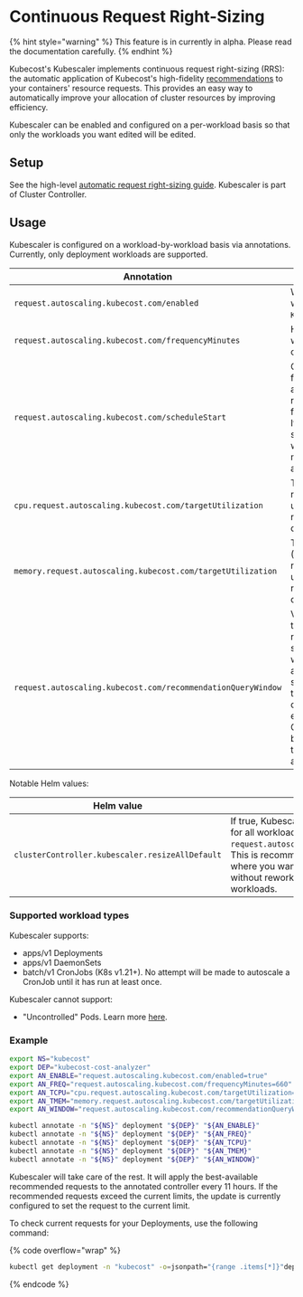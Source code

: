 # Continuous Request Right-Sizing

{% hint style="warning" %}
This feature is in currently in alpha. Please read the documentation carefully.
{% endhint %}

Kubecost's Kubescaler implements continuous request right-sizing (RRS): the automatic application of Kubecost's high-fidelity [recommendations](apis/apis-overview/api-request-right-sizing-v2.md) to your containers' resource requests. This provides an easy way to automatically improve your allocation of cluster resources by improving efficiency.

Kubescaler can be enabled and configured on a per-workload basis so that only the workloads you want edited will be edited.

## Setup

See the high-level [automatic request right-sizing guide](auto-request-sizing.md). Kubescaler is part of Cluster Controller.

## Usage

Kubescaler is configured on a workload-by-workload basis via annotations. Currently, only deployment workloads are supported.

| Annotation                                                   | Description                                                                                                                                                                                                                                                                                                                                                                                                                 | Example(s)             |
| ------------------------------------------------------------ | --------------------------------------------------------------------------------------------------------------------------------------------------------------------------------------------------------------------------------------------------------------------------------------------------------------------------------------------------------------------------------------------------------------------------- | ---------------------- |
| `request.autoscaling.kubecost.com/enabled`                   | Whether to autoscale the workload. See note on `KUBESCALER_RESIZE_ALL_DEFAULT`.                                                                                                                                                                                                                                                                                                                                             | `true`, `false`        |
| `request.autoscaling.kubecost.com/frequencyMinutes`          | How often to autoscale the workload, in minutes. If unset, a conservative default is used.                                                                                                                                                                                                                                                                                                                                  | `73`                   |
| `request.autoscaling.kubecost.com/scheduleStart`             | Optional augmentation to the frequency parameter. If both are set, the workload will be resized on the scheduled frequency, aligned to the start. If frequency is 24h and the start is midnight, the workload will be rescheduled at (about) midnight every day. Formatted as RFC3339.                                                                                                                                      | `2022-11-28T00:00:00Z` |
| `cpu.request.autoscaling.kubecost.com/targetUtilization`     | Target utilization (CPU) for the recommendation algorithm. If unset, the backing recommendation service's default is used.                                                                                                                                                                                                                                                                                                  | `0.8`                  |
| `memory.request.autoscaling.kubecost.com/targetUtilization`  | Target utilization (Memory/RAM) for the recommendation algorithm. If unset, the backing recommendation service's default is used.                                                                                                                                                                                                                                                                                           | `0.8`                  |
| `request.autoscaling.kubecost.com/recommendationQueryWindow` | Value of the `window` parameter to be used when acquiring recommendations. See Request sizing API for explanation of window parameter. If setting up autoscaling for a CronJob, it is strongly recommended to set this to a value greater than the duration between Job runs. For example, if you have a weekly CronJob, this parameter should be set to a value greater than `7d` to ensure a recommendation is available. | `2d`                   |

Notable Helm values:

| Helm value                                      | Description                                                                                                                                                                                                                                                                                              | Example(s) |
| ----------------------------------------------- | -------------------------------------------------------------------------------------------------------------------------------------------------------------------------------------------------------------------------------------------------------------------------------------------------------- | ---------- |
| `clusterController.kubescaler.resizeAllDefault` | If true, Kubescaler will switch to default-enabled for all workloads unless they are annotated with `request.autoscaling.kubecost.com/enabled=false`. This is recommended for low-stakes clusters where you want to prioritize workload efficiency without reworking deployment specs for all workloads. | `true`     |

### Supported workload types

Kubescaler supports:

* apps/v1 Deployments
* apps/v1 DaemonSets
* batch/v1 CronJobs (K8s v1.21+). No attempt will be made to autoscale a CronJob until it has run at least once.

Kubescaler cannot support:

* "Uncontrolled" Pods. Learn more [here](https://github.com/kubernetes/kubernetes/issues/24913).

### Example

```sh
export NS="kubecost"
export DEP="kubecost-cost-analyzer"
export AN_ENABLE="request.autoscaling.kubecost.com/enabled=true"
export AN_FREQ="request.autoscaling.kubecost.com/frequencyMinutes=660"
export AN_TCPU="cpu.request.autoscaling.kubecost.com/targetUtilization=0.9"
export AN_TMEM="memory.request.autoscaling.kubecost.com/targetUtilization=0.9"
export AN_WINDOW="request.autoscaling.kubecost.com/recommendationQueryWindow=3d"

kubectl annotate -n "${NS}" deployment "${DEP}" "${AN_ENABLE}"
kubectl annotate -n "${NS}" deployment "${DEP}" "${AN_FREQ}"
kubectl annotate -n "${NS}" deployment "${DEP}" "${AN_TCPU}"
kubectl annotate -n "${NS}" deployment "${DEP}" "${AN_TMEM}"
kubectl annotate -n "${NS}" deployment "${DEP}" "${AN_WINDOW}"
```

Kubescaler will take care of the rest. It will apply the best-available recommended requests to the annotated controller every 11 hours. If the recommended requests exceed the current limits, the update is currently configured to set the request to the current limit.

To check current requests for your Deployments, use the following command:

{% code overflow="wrap" %}
```sh
kubectl get deployment -n "kubecost" -o=jsonpath="{range .items[*]}"deployment/"{.metadata.name}{'\n'}{range .spec.template.spec.containers[*]}{.name}{'\t'}{.resources.requests}{'\n'}{end}{'\n'}{end}"
```
{% endcode %}
